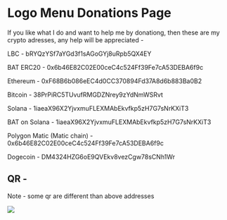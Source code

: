 # Logo Menu Donations Page

If you like what I do and want to help me by donationg, then these are my crypto adresses, any help will be appreciated -

LBC - bRYQzYSf7aYGd3f1sAGoGYj8uRpb5QX4EY

BAT ERC20 - 0x6b46E82C02E00ceC4c524Ff39Fe7cA53DEBA6f9c

Ethereum - 0xF68B6b086eEC4d0CC370894Fd37A8d6b883Ba0B2

Bitcoin - 38PrPiRC5TUvufRMGDZNrey9zYdNmWSRvt

Solana - 1iaeaX96X2YjvxmuFLEXMAbEkvfkp5zH7G7sNrKXiT3

BAT on Solana - 1iaeaX96X2YjvxmuFLEXMAbEkvfkp5zH7G7sNrKXiT3

Polygon Matic (Matic chain) - 0x6b46E82C02E00ceC4c524Ff39Fe7cA53DEBA6f9c

Dogecoin - DM4324HZG6oE9QVEkv8vezCgw78sCNh1Wr

## QR - 

Note - some qr are different than above addresses

<img src="https://github.com/Aryan20/Logomenu/blob/main/crypto.png">
